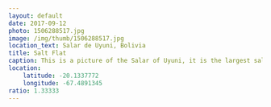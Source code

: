 ```yaml
---
layout: default
date: 2017-09-12
photo: 1506288517.jpg
image: /img/thumb/1506288517.jpg
location_text: Salar de Uyuni, Bolivia
title: Salt Flat
caption: This is a picture of the Salar of Uyuni, it is the largest salt flat on Earth and a very popular destination for photography... as you can see on that website haha! By the way the ground is very... salty, I tried it!
location:
    latitude: -20.1337772
    longitude: -67.4891345
ratio: 1.33333
---
```

